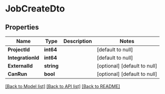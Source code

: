 # JobCreateDto

## Properties
Name | Type | Description | Notes
------------ | ------------- | ------------- | -------------
**ProjectId** | **int64** |  | [default to null]
**IntegrationId** | **int64** |  | [default to null]
**ExternalId** | **string** |  | [optional] [default to null]
**CanRun** | **bool** |  | [optional] [default to null]

[[Back to Model list]](../README.md#documentation-for-models) [[Back to API list]](../README.md#documentation-for-api-endpoints) [[Back to README]](../README.md)

